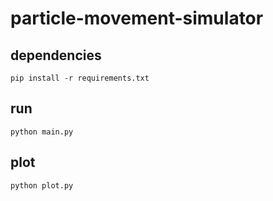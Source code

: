 # particle-movement-simulator

## dependencies
```shell
pip install -r requirements.txt
```

## run
```shell
python main.py
```

## plot
```shell
python plot.py
```
